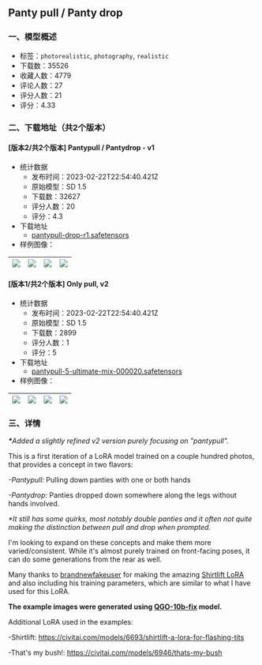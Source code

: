 ## Panty pull / Panty drop
### 一、模型概述

- 标签：`photorealistic`, `photography`, `realistic`
- 下载数：35526
- 收藏人数：4779
- 评论人数：27
- 评分人数：21
- 评分：4.33

### 二、下载地址（共2个版本）

#### [版本2/共2个版本] Pantypull / Pantydrop - v1

- 统计数据
  - 发布时间：2023-02-22T22:54:40.421Z
  - 原始模型：SD 1.5
  - 下载数：32627
  - 评分人数：20
  - 评分：4.3
- 下载地址
  - [pantypull-drop-r1.safetensors](https://civitai.com/api/download/models/10329)
- 样例图像：

| <img src="https://image.civitai.com/xG1nkqKTMzGDvpLrqFT7WA/cdb4aed8-59fe-41ff-4c75-473933eb5200/width=450/102603.jpeg" /> | <img src="https://image.civitai.com/xG1nkqKTMzGDvpLrqFT7WA/79c43b16-fedf-43f2-2fd2-b21436917500/width=450/100821.jpeg" /> | <img src="https://image.civitai.com/xG1nkqKTMzGDvpLrqFT7WA/fcff355b-a746-4dd7-be24-16ff5a602300/width=450/100820.jpeg" /> | <img src="https://image.civitai.com/xG1nkqKTMzGDvpLrqFT7WA/126a78ff-3e07-4be6-40b0-b4afcbfae500/width=450/100819.jpeg" /> |
| ---- | ---- | ---- | ---- |

#### [版本1/共2个版本] Only pull, v2

- 统计数据
  - 发布时间：2023-02-22T22:54:40.421Z
  - 原始模型：SD 1.5
  - 下载数：2899
  - 评分人数：1
  - 评分：5
- 下载地址
  - [pantypull-5-ultimate-mix-000020.safetensors](https://civitai.com/api/download/models/14028)
- 样例图像：

| <img src="https://image.civitai.com/xG1nkqKTMzGDvpLrqFT7WA/fb1cd341-c049-435b-d987-e591f1a26700/width=450/136441.jpeg" /> | <img src="https://image.civitai.com/xG1nkqKTMzGDvpLrqFT7WA/61b42d54-6207-43a0-055d-c5f6fb9f0400/width=450/136440.jpeg" /> | <img src="https://image.civitai.com/xG1nkqKTMzGDvpLrqFT7WA/a959d707-573e-4a80-014d-0943c7f7d800/width=450/136439.jpeg" /> | <img src="https://image.civitai.com/xG1nkqKTMzGDvpLrqFT7WA/6be47da1-1240-4b2b-a493-79a6d7585000/width=450/136438.jpeg" /> |
| ---- | ---- | ---- | ---- |


### 三、详情
<p><strong><em>*</em></strong><em>Added a slightly refined v2 version purely focusing on "pantypull".</em></p><p>This is a first iteration of a LoRA model trained on a couple hundred photos, that provides a concept in two flavors:</p><p><em>-Pantypull:</em> Pulling down panties with one or both hands</p><p><em>-Pantydrop: </em>Panties dropped down somewhere along the legs without hands involved.</p><p><em>*It still has some quirks, most notably double panties and it often not quite making the distinction between pull and drop when prompted.</em></p><p>I'm looking to expand on these concepts and make them more varied/consistent. While it's almost purely trained on front-facing poses, it can do some generations from the rear as well.</p><p></p><p>Many thanks to <a target="_blank" rel="ugc" href="https://civitai.com/user/brandnewfakeuser">brandnewfakeuser</a> for making the amazing <a target="_blank" rel="ugc" href="https://civitai.com/models/6693/shirtlift-a-lora-for-flashing-tits">Shirtlift LoRA </a>and also including his training parameters, which are similar to what I have used for this LoRA.</p><p></p><p><strong>The example images were generated using </strong><a target="_blank" rel="ugc" href="https://civitai.com/models/4188/qgo-10b"><strong>QGO-10b-fix</strong></a><strong> model.</strong></p><p>Additional LoRA used in the examples:</p><p>-Shirtlift: <a target="_blank" rel="ugc" href="https://civitai.com/models/6693/shirtlift-a-lora-for-flashing-tits">https://civitai.com/models/6693/shirtlift-a-lora-for-flashing-tits</a></p><p>-That's my bush!: <a target="_blank" rel="ugc" href="https://civitai.com/models/6946/thats-my-bush">https://civitai.com/models/6946/thats-my-bush</a></p>